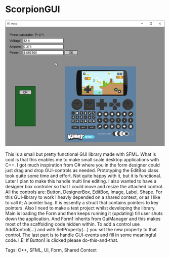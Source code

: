 # ScorpionGUI
![Demostration](ScorpionGui-demostration.png)

This is a small but pretty functional GUI library made with SFML. What is cool is that this enables me to make small scale desktop applications with C++. I got much inspiration from C# where you in the form designer could just drag and drop GUI-controls as needed. Prototyping the EditBox class took quite some time and effort. Not quite happy with it, but it is functional. Later I plan to make this handle multi line editing. I also wanted to have a designer box controler so that I could move and resize the attached control. All the controls are: Button, DesignerBox, EditBox, Image, Label, Shape. For this GUI-library to work I heavly depended on a shared context, or as I like to call it; A pointer bag. It is essently a struct that contains pointers to key pointers. Also I need to make a test project whilst developing the library. Main is loading the Form and then keeps running it (updating) till user shuts down the application. And Form1 inherits from GuiManager and this makes most of the scaffolding code hidden within. To add a control use AddControl(...) and with SetProperty(...) you set the new property to that control. The last part is to handle GUI-events and fill in some meaningful code. I.E: If Button1 is clicked please do-this-and-that.

Tags: C++, SFML, UI, Form, Shared Context
